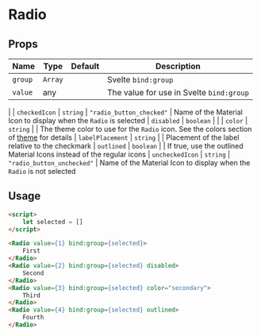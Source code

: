 # Radio

## Props
| Name | Type | Default | Description |
| --- | --- | --- | --- |
| `group` | `Array` | | Svelte `bind:group`
| `value` | any | | The value for use in Svelte `bind:group`
|
| `checkedIcon` | `string` | `"radio_button_checked"` | Name of the Material Icon to display when the `Radio` is selected
| `disabled` | `boolean` | |
| `color` | `string` | | The theme color to use for the `Radio` icon. See the colors section of [theme](./theme.md) for details
| `labelPlacement` | `string` | | Placement of the label relative to the checkmark
| `outlined` | `boolean` | | If true, use the outlined Material Icons instead of the regular icons
| `uncheckedIcon` | `string` | `"radio_button_unchecked"` | Name of the Material Icon to display when the `Radio` is not selected

## Usage
```html
<script>
    let selected = []
</script>

<Radio value={1} bind:group={selected}>
    First
</Radio>
<Radio value={2} bind:group={selected} disabled>
    Second
</Radio>
<Radio value={3} bind:group={selected} color="secondary">
    Third
</Radio>
<Radio value={4} bind:group={selected} outlined>
    Fourth
</Radio>
```
